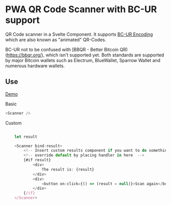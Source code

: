# PWA QR Code Scanner with BC-UR support

QR Code scanner in a Svelte Component. It supports [BC-UR Encoding](https://github.com/ngraveio/bc-ur) which are also known as "animated" QR-Codes. 

BC-UR not to be confused with [BBQR - Better Bitcoin QR)(https://bbqr.org/), which isn't supported yet. Both standards are supported by major Bitcoin wallets such as Electrum, BlueWallet, Sparrow Wallet and numerous hardware wallets.

## Use

[Demo](https://peerpiper.github.io/qrcode-scanner-svelte)

Basic

```js
<Scanner />
```

Custom

```js

    let result

    <Scanner bind:result>
        <!-- Insert custom results component if you want to do something unique with the QR code data -->
		<!-- override default by placing handler in here  -->
		{#if result}
			<div>
				The result is: {result}
			</div>
			<div>
				<button on:click={() => (result = null)}>Scan again</button>
			</div>
		{/if}
	</Scanner>
```
